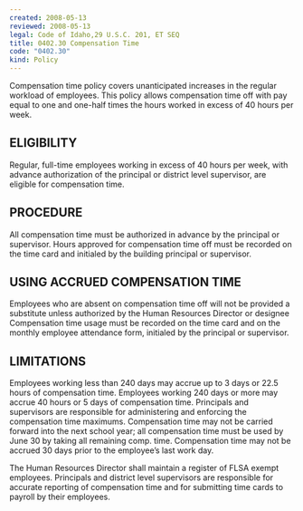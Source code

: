 ```yaml
---
created: 2008-05-13
reviewed: 2008-05-13
legal: Code of Idaho,29 U.S.C. 201, ET SEQ
title: 0402.30 Compensation Time
code: "0402.30"
kind: Policy
---
```


Compensation time policy covers unanticipated increases in the regular workload of employees. This policy allows compensation time off with pay equal to one and one-half times the hours worked in excess of 40 hours per week.

## ELIGIBILITY

Regular, full-time employees working in excess of 40 hours per week, with advance authorization of the principal or district level supervisor, are eligible for compensation time.

## PROCEDURE

All compensation time must be authorized in advance by the principal or supervisor. Hours approved for compensation time off must be recorded on the time card and initialed by the building principal or supervisor.

## USING ACCRUED COMPENSATION TIME

Employees who are absent on compensation time off will not be provided a substitute unless authorized by the Human Resources Director or designee Compensation time usage must be recorded on the time card and on the monthly employee attendance form, initialed by the principal or supervisor.

## LIMITATIONS

Employees working less than 240 days may accrue up to 3 days or 22.5 hours of compensation time. Employees working 240 days or more may accrue 40 hours or 5 days of compensation time. Principals and supervisors are responsible for administering and enforcing the compensation time maximums. Compensation time may not be carried forward into the next school year; all compensation time must be used by June 30 by taking all remaining comp. time. Compensation time may not be accrued 30 days prior to the employee’s last work day.

The Human Resources Director shall maintain a register of FLSA exempt employees. Principals and district level supervisors are responsible for accurate reporting of compensation time and for submitting time cards to payroll by their employees.

